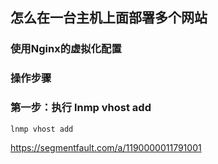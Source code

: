 ## 怎么在一台主机上面部署多个网站
### 使用Nginx的虚拟化配置
### 操作步骤
### 第一步：执行 lnmp vhost add
```
lnmp vhost add
```
https://segmentfault.com/a/1190000011791001